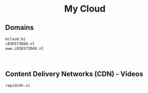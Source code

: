 


<h1 align="center">My Cloud</h1>  


## Domains


```html
mcloud.bz
c8365730d4.nl
www.c8365730d4.nl
```  

<br>

## Content Delivery Networks (CDN) - Videos


```html
rapidcdn.cc
```  

<br>
